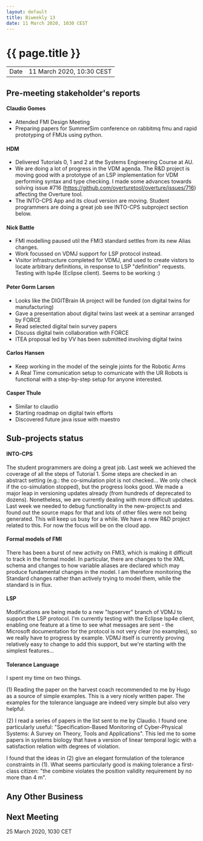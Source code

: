 ```yaml
---
layout: default
title: Biweekly 13
date: 11 March 2020, 1030 CEST
---
```


<script src="https://code.jquery.com/jquery-1.11.1.min.js">
</script>
<script src="/javascripts/edit.js"></script>
<script>setEditButonNm();</script>

# {{ page.title }}

|||
|---|---|
| Date | 11 March 2020, 10:30 CEST |


## Pre-meeting stakeholder's reports

<!-- Please keep in mind that the minutes are publicly available.-->

#### Claudio Gomes
* Attended FMI Design Meeting
* Preparing papers for SummerSim conference on rabbitmq fmu and rapid prototyping of FMUs using python.

#### HDM
* Delivered Tutorials 0, 1 and 2 at the Systems Engineering Course at AU.
* We are doing a lot of progress in the VDM agenda. The R&D project is moving good with a prototype of an LSP implementation for VDM performing syntax and type checking. I made some advances towards solving issue #716 (https://github.com/overturetool/overture/issues/716) affecting the Overture tool. 
* The INTO-CPS App and its cloud version are moving. Student programmers are doing a great job see INTO-CPS subproject section below.

#### Nick Battle
* FMI modelling paused util the FMI3 standard settles from its new Alias changes.
* Work focussed on VDMJ support for LSP protocol instead.
* Visitor infrastructure completed for VDMJ, and used to create vistors to locate arbitrary definitions, in response to LSP "definition" requests. Testing with lsp4e (Eclipse client). Seems to be working :)

#### Peter Gorm Larsen
* Looks like the DIGITBrain IA project will be funded (on digital twins for manufacturing)
* Gave a presentation about digital twins last week at a seminar arranged by FORCE
* Read selected digital twin survey papers
* Discuss digital twin collaboration with FORCE
* ITEA proposal led by VV has been submitted involving digital twins

#### Carlos Hansen
* Keep working in the model of the seingle joints for the Robotic Arms
* A Real Time comunication setup to comunicate with the UR Robots is functional with a step-by-step setup for anyone interested.

#### Casper Thule
* Similar to claudio
* Starting roadmap on digital twin efforts
* Discovered future java issue with maestro

## Sub-projects status


#### INTO-CPS 

The student programmers are doing a great job. Last week we achieved the coverage of all the steps of Tutorial 1. Some steps are checked in an abstract setting (e.g.: the co-simulation plot is not checked... We only check if the co-simulation stopped), but the progress looks good. We made a major leap in versioning updates already (from hundreds of deprecated to dozens). Nonetheless, we are currently dealing with more difficult updates. Last week we needed to debug functionality in the new-project.ts and found out the source maps for that and lots of other files were not being generated. This will keep us busy for a while. We have a new R&D project related to this. For now the focus will be on the cloud app.

#### Formal models of FMI

There has been a burst of new activity on FMI3, which is making it difficult to track in the formal model. In particular, there are changes to the XML schema and changes to how variable aliases are declared which may produce fundamental changes in the model. I am therefore monitoring the Standard changes rather than actively trying to model them, while the standard is in flux.

#### LSP

Modifications are being made to a new "lspserver" branch of VDMJ to support the LSP protocol. I'm currently testing with the Eclipse lsp4e client, enabling one feature at a time to see what messages are sent - the Microsoft documentation for the protocol is not very clear (no examples), so we really have to progress by example. VDMJ itself is currently proving relatively easy to change to add this support, but we're starting with the simplest features...

#### Tolerance Language

I spent my time on two things.

(1) Reading the paper on the harvest coach recommended to me by Hugo as a source of simple examples. This is a very nicely written paper. The examples for the tolerance language are indeed very simple but also very helpful.

(2) I read a series of papers in the list sent to me by Claudio. I found one particularly useful: "Specification-Based Monitoring of Cyber-Physical Systems: A Survey on Theory, Tools and Applications". This led me to some papers in systems biology that have a version of linear temporal logic with a satisfaction relation with degrees of violation.

I found that the ideas in (2) give an elegant formulation of the tolerance constraints in (1). What seems particularly good is making tolerance a first-class citizen: "the combine violates the position validity requirement by no more than 4 m".

##  Any Other Business

Next Meeting
------------

25 March 2020, 1030 CET


<div id="edit_page_div"></div>

